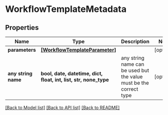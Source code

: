 # WorkflowTemplateMetadata


## Properties
Name | Type | Description | Notes
------------ | ------------- | ------------- | -------------
**parameters** | [**[WorkflowTemplateParameter]**](WorkflowTemplateParameter.md) |  | [optional] 
**any string name** | **bool, date, datetime, dict, float, int, list, str, none_type** | any string name can be used but the value must be the correct type | [optional]

[[Back to Model list]](../README.md#documentation-for-models) [[Back to API list]](../README.md#documentation-for-api-endpoints) [[Back to README]](../README.md)


